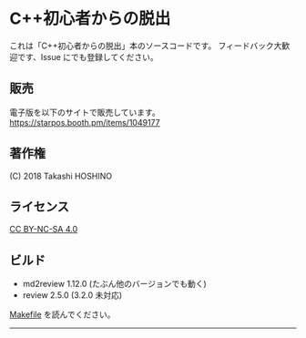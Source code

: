 # C++初心者からの脱出

これは「C++初心者からの脱出」本のソースコードです。
フィードバック大歓迎です、Issue にでも登録してください。

## 販売

電子版を以下のサイトで販売しています。
https://starpos.booth.pm/items/1049177

## 著作権

(C) 2018 Takashi HOSHINO

## ライセンス

[CC BY-NC-SA 4.0](https://creativecommons.org/licenses/by-nc-sa/4.0/deed.ja)

## ビルド

- md2review 1.12.0 (たぶん他のバージョンでも動く)
- review 2.5.0 (3.2.0 未対応)

[Makefile](./Makefile) を読んでください。


-----
